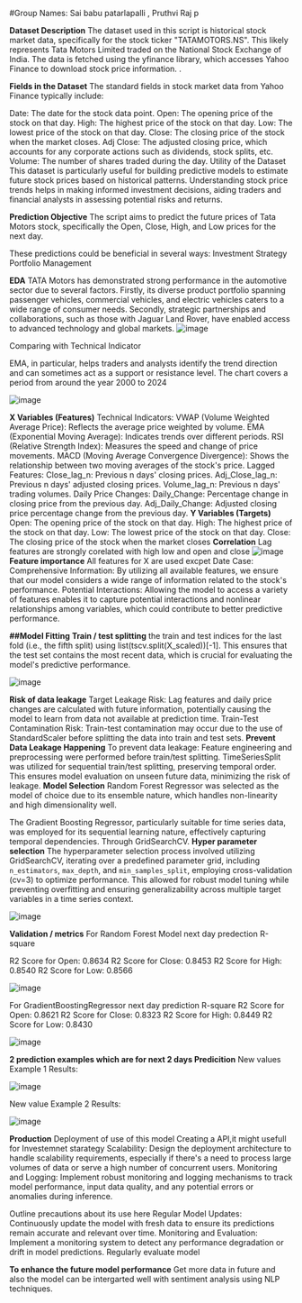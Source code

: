 #Group Names: Sai babu patarlapalli , Pruthvi Raj p

**Dataset Description**
The dataset used in this script is historical stock market data, specifically for the stock ticker "TATAMOTORS.NS". This likely represents Tata Motors Limited traded on the National Stock Exchange of India. The data is fetched using the yfinance library, which accesses Yahoo Finance to download stock price information. .

**Fields in the Dataset**
The standard fields in stock market data from Yahoo Finance typically include:

Date: The date for the stock data point.
Open: The opening price of the stock on that day.
High: The highest price of the stock on that day.
Low: The lowest price of the stock on that day.
Close: The closing price of the stock when the market closes.
Adj Close: The adjusted closing price, which accounts for any corporate actions such as dividends, stock splits, etc.
Volume: The number of shares traded during the day.
Utility of the Dataset
This dataset is particularly useful for building predictive models to estimate future stock prices based on historical patterns. Understanding stock price trends helps in making informed investment decisions, aiding traders and financial analysts in assessing potential risks and returns.

**Prediction Objective**
The script aims to predict the future prices of Tata Motors stock, specifically the Open, Close, High, and Low prices for the next day. 

These predictions could be beneficial in several ways:
Investment Strategy
Portfolio Management

**EDA**
TATA Motors has demonstrated strong performance in the automotive sector due to several factors. Firstly, its diverse product portfolio spanning passenger vehicles, commercial vehicles, and electric vehicles caters to a wide range of consumer needs. Secondly, strategic partnerships and collaborations, such as those with Jaguar Land Rover, have enabled access to advanced technology and global markets.
![image](https://github.com/PruthvirajPrakash/Stock-Price-Prediction/assets/152721488/0951259c-21dd-4aad-8893-4e09509d8b20)

Comparing with Technical Indicator

EMA, in particular, helps traders and analysts identify the trend direction and can sometimes act as a support or resistance level. The chart covers a period from around the year 2000 to 2024

![image](https://github.com/PruthvirajPrakash/Stock-Price-Prediction/assets/152721488/4c37f12d-bd74-4937-9454-caad09c20d37)



**X Variables (Features)**
Technical Indicators:
VWAP (Volume Weighted Average Price): Reflects the average price weighted by volume.
EMA (Exponential Moving Average): Indicates trends over different periods.
RSI (Relative Strength Index): Measures the speed and change of price movements.
MACD (Moving Average Convergence Divergence): Shows the relationship between two moving averages of the stock's price.
Lagged Features:
Close_lag_n: Previous n days' closing prices.
Adj_Close_lag_n: Previous n days' adjusted closing prices.
Volume_lag_n: Previous n days' trading volumes.
Daily Price Changes:
Daily_Change: Percentage change in closing price from the previous day.
Adj_Daily_Change: Adjusted closing price percentage change from the previous day.
**Y Variables (Targets)**
Open: The opening price of the stock on that day.
High: The highest price of the stock on that day.
Low: The lowest price of the stock on that day.
Close: The closing price of the stock when the market closes
**Correlation**
Lag features are strongly corelated with high low and open and close
![image](https://github.com/PruthvirajPrakash/Stock-Price-Prediction/assets/152721488/473a69cb-bc48-4f7a-b636-13b63da41016)
**Feature importance**
All features for X are used excpet Date
Case:
Comprehensive Information: By utilizing all available features, we ensure that our model considers a wide range of information related to the stock's performance.
Potential Interactions: Allowing the model to access a variety of features enables it to capture potential interactions and nonlinear relationships among variables, which could contribute to better predictive performance.

**##Model Fitting**
**Train / test splitting**
the train and test indices for the last fold (i.e., the fifth split) using list(tscv.split(X_scaled))[-1]. This ensures that the test set contains the most recent data, which is crucial for evaluating the model's predictive performance.

![image](https://github.com/PruthvirajPrakash/Stock-Price-Prediction/assets/152721488/6745512d-eb5b-4658-b680-ecb4083a090c)
 
 **Risk of data leakage**
Target Leakage Risk: 
Lag features and daily price changes are calculated with future information, potentially causing the model to learn from data not available at prediction time.
Train-Test Contamination Risk:
Train-test contamination may occur due to the use of StandardScaler before splitting the data into train and test sets.
**Prevent Data Leakage Happening**
To prevent data leakage:
Feature engineering and preprocessing were performed before train/test splitting.
TimeSeriesSplit was utilized for sequential train/test splitting, preserving temporal order.
This ensures model evaluation on unseen future data, minimizing the risk of leakage.
**Model Selection**
Random Forest Regressor was selected as the model of choice due to its ensemble nature, which handles non-linearity and high dimensionality well. 

The Gradient Boosting Regressor, particularly suitable for time series data, was employed for its sequential learning nature, effectively capturing temporal dependencies. Through GridSearchCV.
**Hyper parameter selection**
The hyperparameter selection process involved utilizing GridSearchCV, iterating over a predefined parameter grid, including `n_estimators`, `max_depth`, and `min_samples_split`, employing cross-validation (cv=3) to optimize performance. This allowed for robust model tuning while preventing overfitting and ensuring generalizability across multiple target variables in a time series context.

![image](https://github.com/PruthvirajPrakash/Stock-Price-Prediction/assets/152721488/839caf70-4a16-438b-8637-6b7e366aac3d)

**Validation / metrics**
For Random Forest Model next day predection R-square

R2 Score for Open: 0.8634 
R2 Score for Close: 0.8453
R2 Score for High: 0.8540
R2 Score for Low: 0.8566 

![image](https://github.com/PruthvirajPrakash/Stock-Price-Prediction/assets/152721488/65d6d4b2-ea15-45ac-906c-13877e7498a7)

For GradientBoostingRegressor next day prediction R-square
R2 Score for Open: 0.8621 
R2 Score for Close: 0.8323 
R2 Score for High: 0.8449 
R2 Score for Low: 0.8430

![image](https://github.com/PruthvirajPrakash/Stock-Price-Prediction/assets/152721488/9a294634-57be-42a8-976a-565fccf437b7)


**2 prediction examples which are for next 2 days Predicition**
New values Example 1
Results:

![image](https://github.com/PruthvirajPrakash/Stock-Price-Prediction/assets/152721488/90a291d0-ca77-44fe-a233-03791808cbec)

New value Example 2
Results:


![image](https://github.com/PruthvirajPrakash/Stock-Price-Prediction/assets/152721488/8abda6c1-d365-40ca-8f33-a3b7ba11de16)


**Production**
Deployment of use of this model
Creating a API,it might usefull for Investemnet starategy
Scalability: Design the deployment architecture to handle scalability requirements, especially if there's a need to process large volumes of data or serve a high number of concurrent users.
Monitoring and Logging: Implement robust monitoring and logging mechanisms to track model performance, input data quality, and any potential errors or anomalies during inference.

Outline precautions about its use here
Regular Model Updates: Continuously update the model with fresh data to ensure its predictions remain accurate and relevant over time.
Monitoring and Evaluation: Implement a monitoring system to detect any performance degradation or drift in model predictions. Regularly evaluate model 

 **To enhance the future  model performance**
 Get more data in future and also the model can be intergarted well with sentiment analysis using NLP techniques.
 













